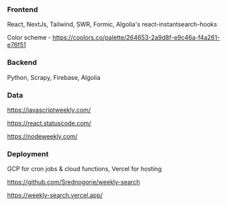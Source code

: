 ### Frontend
React, NextJs, Tailwind, SWR, Formic, Algolia's react-instantsearch-hooks

Color scheme - https://coolors.co/palette/264653-2a9d8f-e9c46a-f4a261-e76f51

### Backend
Python, Scrapy, Firebase, Algolia

### Data
https://javascriptweekly.com/

https://react.statuscode.com/

https://nodeweekly.com/

### Deployment
GCP for cron jobs & cloud functions, Vercel for hosting

https://github.com/Srednogorie/weekly-search

https://weekly-search.vercel.app/
